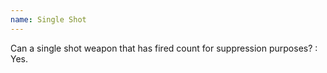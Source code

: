 ```yaml
---
name: Single Shot
---
```

Can a single shot weapon that has fired count for suppression purposes?
: Yes.